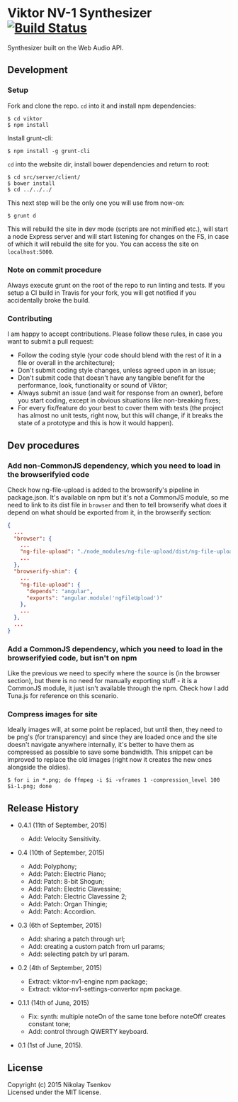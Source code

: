 # Viktor NV-1 Synthesizer [![Build Status](https://secure.travis-ci.org/nicroto/viktor.png?branch=master)](http://travis-ci.org/nicroto/viktor)

Synthesizer built on the Web Audio API.

## Development

### Setup

Fork and clone the repo. `cd` into it and install npm dependencies:

```shell
$ cd viktor
$ npm install
```

Install grunt-cli:

```shell
$ npm install -g grunt-cli
```

`cd` into the website dir, install bower dependencies and return to root:

```shell
$ cd src/server/client/
$ bower install
$ cd ../../../
```

This next step will be the only one you will use from now-on:

```shell
$ grunt d
```

This will rebuild the site in dev mode (scripts are not minified etc.), will start a node Express server and will start listening for changes on the FS, in case of which it will rebuild the site for you. You can access the site on `localhost:5000`.

### Note on commit procedure

Always execute grunt on the root of the repo to run linting and tests. If you setup a CI build in Travis for your fork, you will get notified if you accidentally broke the build.

### Contributing

I am happy to accept contributions. Please follow these rules, in case you want to submit a pull request:
 * Follow the coding style (your code should blend with the rest of it in a file or overall in the architecture);
 * Don't submit coding style changes, unless agreed upon in an issue;
 * Don't submit code that doesn't have any tangible benefit for the performance, look, functionality or sound of Viktor;
 * Always submit an issue (and wait for response from an owner), before you start coding, except in obvious situations like non-breaking fixes;
 * For every fix/feature do your best to cover them with tests (the project has almost no unit tests, right now, but this will change, if it breaks the state of a prototype and this is how it would happen).

## Dev procedures

### Add non-CommonJS dependency, which you need to load in the browserifyied code

Check how ng-file-upload is added to the browserify's pipeline in package.json. It's available on npm but it's not a CommonJS module, so me need to link to its dist file in `browser` and then to tell browserify what does it depend on what should be exported from it, in the browserify section:

```json
{
  ...
  "browser": {
	...
    "ng-file-upload": "./node_modules/ng-file-upload/dist/ng-file-upload-all.js",
    ...
  },
  "browserify-shim": {
  	...
    "ng-file-upload": {
      "depends": "angular",
      "exports": "angular.module('ngFileUpload')"
    },
    ...
  },
  ...
}
```

### Add a CommonJS dependency, which you need to load in the browserifyied code, but isn't on npm

Like the previous we need to specify where the source is (in the browser section), but there is no need for manually exporting stuff - it is a CommonJS module, it just isn't available through the npm. Check how I add Tuna.js for reference on this scenario.

### Compress images for site

Ideally images will, at some point be replaced, but until then, they need to be png's (for transparency) and since they are loaded once and the site doesn't navigate anywhere internally, it's better to have them as compressed as possible to save some bandwidth. This snippet can be improved to replace the old images (right now it creates the new ones alongside the oldies).

```
$ for i in *.png; do ffmpeg -i $i -vframes 1 -compression_level 100 $i-1.png; done
```

## Release History

 * 0.4.1 (11th of September, 2015)
   * Add: Velocity Sensitivity.
 * 0.4 (10th of September, 2015)
   * Add: Polyphony;
   * Add: Patch: Electric Piano;
   * Add: Patch: 8-bit Shogun;
   * Add: Patch: Electric Clavessine;
   * Add: Patch: Electric Clavessine 2;
   * Add: Patch: Organ Thingie;
   * Add: Patch: Accordion.
 * 0.3 (6th of September, 2015)
   * Add: sharing a patch through url;
   * Add: creating a custom patch from url params;
   * Add: selecting patch by url param.
 * 0.2 (4th of September, 2015)
   * Extract: viktor-nv1-engine npm package;
   * Extract: viktor-nv1-settings-convertor npm package.

 * 0.1.1 (14th of June, 2015)
   * Fix: synth: multiple noteOn of the same tone before noteOff creates constant tone;
   * Add: control through QWERTY keyboard.

 * 0.1 (1st of June, 2015).

## License
Copyright (c) 2015 Nikolay Tsenkov  
Licensed under the MIT license.

